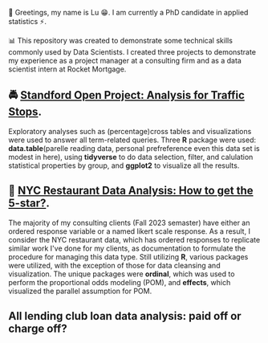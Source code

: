  👋 Greetings, my name is Lu 😁. I am currently a PhD candidate in applied statistics ⚡️.
 
📊 This repository was created to demonstrate some technical skills commonly used by Data Scientists. I created three projects to demonstrate my experience as a project manager at a consulting firm and as a data scientist intern at Rocket Mortgage.

##  🚔 [Standford Open Project: Analysis for Traffic Stops](https://medium.com/@lzhang0907/standford-open-policing-project-analysis-of-traffic-stops-2987b811079f).

Exploratory analyses such as (percentage)cross tables and visualizations were used to answer all term-related queries. Three **R** package were used: **data.table**(parelle reading data, personal prefreference even this data set is modest in here), using **tidyverse** to do data selection, filter, and calulation statistical properties by group, and **ggplot2** to visualize all the results.

## 💫 [NYC Restaurant Data Analysis: How to get the 5-star?](https://medium.com/@lzhang0907/proportional-odds-model-in-r-53698533cab0).

The majority of my consulting clients (Fall 2023 semaster) have either an ordered response variable or a named likert scale response. As a result, I consider the NYC restaurant data, which has ordered responses to replicate similar work I've done for my clients, as documentation to formulate the procedure for managing this data type. Still utilizing **R**, various packages were utilized, with the exception of those for data cleansing and visualization. The unique packages were **ordinal**, which was used to perform the proportional odds modeling (POM), and **effects**, which visualized the parallel assumption for POM.

## All lending club loan data analysis: paid off or charge off?

